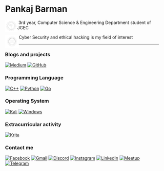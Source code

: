 # Pankaj Barman

<img align="left" src="image.png" alt= “Education” width="40" height="40"> &nbsp;3rd year, Computer Science & Engineering Department student of JGEC

<img align="left" src="image(1).png" alt= “Interest” width="45" height="45">Cyber Security and ethical hacking is my field of interest 

---

### Blogs and projects
[![Medium](https://img.shields.io/badge/Medium-12100E?style=for-the-badge&logo=medium&logoColor=white)](https://medium.com/@Gumn4m1)
[![GitHub](https://img.shields.io/badge/github-%23121011.svg?style=for-the-badge&logo=github&logoColor=white)](https://github.com/Pankaj0038)


### Programming Language
[![C++](https://img.shields.io/badge/c++-%2300599C.svg?style=for-the-badge&logo=c%2B%2B&logoColor=white)](https://isocpp.org/)
[![Python](https://img.shields.io/badge/python-3670A0?style=for-the-badge&logo=python&logoColor=ffdd54)](https://www.python.org/)
[![Go](https://img.shields.io/badge/go-%2300ADD8.svg?style=for-the-badge&logo=go&logoColor=white)](https://go.dev/)

### Operating System
[![Kali](https://img.shields.io/badge/Kali-268BEE?style=for-the-badge&logo=kalilinux&logoColor=white)](https://www.kali.org/)
[![Windows](https://img.shields.io/badge/Windows-0078D6?style=for-the-badge&logo=windows&logoColor=white)](https://www.microsoft.com/en-us/windows)


### Extracurricular activity
[![Krita](https://img.shields.io/badge/Krita-203759?style=for-the-badge&logo=krita&logoColor=EEF37B)](https://krita.org/en/)

### Contact me
[![Facebook](https://img.shields.io/badge/Facebook-%231877F2.svg?style=for-the-badge&logo=Facebook&logoColor=white)](https://www.facebook.com/profile.php?id=100051904542318)
[![Gmail](https://img.shields.io/badge/Gmail-D14836?style=for-the-badge&logo=gmail&logoColor=white)](mailto:pb2538@cse.jgec.ac.in)
[![Discord](https://img.shields.io/badge/Discord-%235865F2.svg?style=for-the-badge&logo=discord&logoColor=white)](https://discord.com/users/912722559886299246)
[![Instagram](https://img.shields.io/badge/Instagram-%23E4405F.svg?style=for-the-badge&logo=Instagram&logoColor=white)](https://www.instagram.com/__________p_a_n_k_a_j_________/)
[![LinkedIn](https://img.shields.io/badge/linkedin-%230077B5.svg?style=for-the-badge&logo=linkedin&logoColor=white)](https://www.linkedin.com/in/pankaj-barman-737b97224/)
[![Meetup](https://img.shields.io/badge/Meetup-f64363?style=for-the-badge&logo=meetup&logoColor=white)](https://www.meetup.com/members/364882765/)
[![Telegram](https://img.shields.io/badge/Telegram-2CA5E0?style=for-the-badge&logo=telegram&logoColor=white)](https://web.telegram.org/a/#6369797492)


